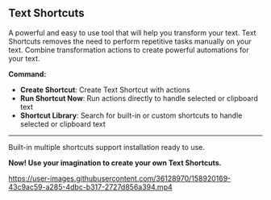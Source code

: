 ## Text Shortcuts

A powerful and easy to use tool that will help you transform your text.
Text Shortcuts removes the need to perform repetitive tasks manually on your text.
Combine transformation actions to create powerful automations for your text.

**Command:**

- **Create Shortcut**: Create Text Shortcut with actions
- **Run Shortcut Now**: Run actions directly to handle selected or clipboard text
- **Shortcut Library**: Search for built-in or custom shortcuts to handle selected or clipboard text

---

Built-in multiple shortcuts support installation ready to use.

**Now! Use your imagination to create your own Text Shortcuts.**

https://user-images.githubusercontent.com/36128970/158920169-43c9ac59-a285-4dbc-b317-2727d856a394.mp4
